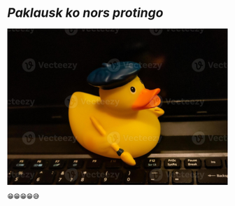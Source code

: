 


# ***Paklausk ko nors protingo*** 



![alt text](yellow-rubber-duck-on-the-laptop-keyboard-photo.jpg)


 😁😁😁😁😅